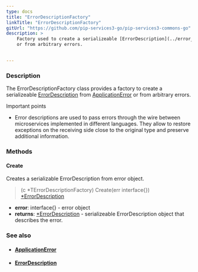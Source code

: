 ```yaml
---
type: docs
title: "ErrorDescriptionFactory"
linkTitle: "ErrorDescriptionFactory"
gitUrl: "https://github.com/pip-services3-go/pip-services3-commons-go"
description: >
    Factory used to create a serializeable [ErrorDescription](../error_description) from [ApplicationError](../application_error)
    or from arbitrary errors.  

    
---
```


### Description

The ErrorDescriptionFactory class provides a factory to create a serializeable [ErrorDescription](../error_description) from [ApplicationError](../application_error) or from arbitrary errors.  

Important points

- Error descriptions are used to pass errors through the wire between microservices implemented in different languages. They allow to restore exceptions on the receiving side close to the original type and preserve additional information.

### Methods

#### Create
Creates a serializable ErrorDescription from error object.

> (c *TErrorDescriptionFactory) Create(err interface{}) [*ErrorDescription](../error_description)

- **error**: interface{} - error object
- **returns**: [*ErrorDescription](../error_description) - serializeable ErrorDescription object that describes the error.

### See also
- #### [ApplicationError](../application_error)
- #### [ErrorDescription](../error_description)
